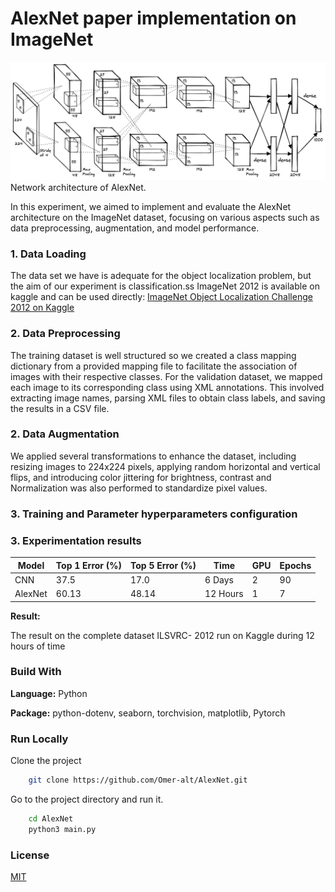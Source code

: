 # AlexNet paper implementation on ImageNet

![AlexNet](./assets/AlexNetarchitecture.png)
Network architecture of AlexNet.

In this experiment, we aimed to implement and evaluate the AlexNet architecture on the ImageNet dataset, focusing on various aspects such as data preprocessing, augmentation, and model performance.

### 1. Data Loading
The data set we have is adequate for the object localization problem, but the aim of our experiment is classification.ss
 ImageNet 2012 is available on kaggle and can be used directly: [ImageNet Object Localization Challenge 2012 on Kaggle](https://www.kaggle.com/competitions/imagenet-object-localization-challenge/data)

### 2. Data Preprocessing
The training dataset is well structured so we created a class mapping dictionary from a provided mapping file to facilitate the association of images with their respective classes. For the validation dataset, we mapped each image to its corresponding class using XML annotations. This involved extracting image names, parsing XML files to obtain class labels, and saving the results in a CSV file. 

### 2. Data Augmentation
We applied several transformations to enhance the dataset, including resizing images to 224x224 pixels, applying random horizontal and vertical flips, and introducing color jittering for brightness, contrast and Normalization was also performed to standardize pixel values.

### 3. Training and Parameter hyperparameters configuration


### 3. Experimentation results

| Model   | Top 1 Error (%) | Top 5 Error (%) | Time     | GPU | Epochs |
|---------|-----------------|-----------------|----------|-----|--------|
| CNN     | 37.5            | 17.0            | 6 Days   | 2   | 90     |
| AlexNet | 60.13           | 48.14           | 12 Hours | 1   | 7      |



**Result:** 
<!-- ![Run_Over_Epochs_7](./assets/Epochs.png)
Network architecture of AlexNet. -->
The result on the complete dataset ILSVRC- 2012 run on Kaggle during 12 hours of time



### Build With

**Language:** Python

**Package:** python-dotenv, seaborn, torchvision, matplotlib, Pytorch

### Run Locally

Clone the project
```bash
    git clone https://github.com/Omer-alt/AlexNet.git
```

Go to the project directory and run it.
```bash
    cd AlexNet
    python3 main.py
```
### License

[MIT](https://choosealicense.com/licenses/mit/)